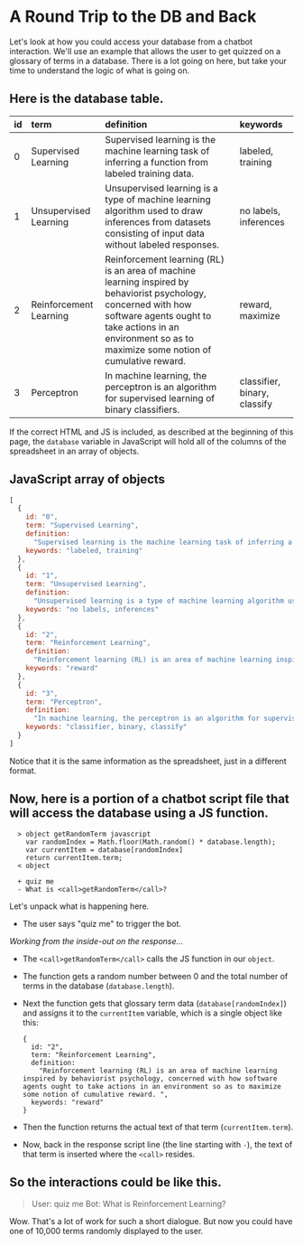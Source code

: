 # A Round Trip to the DB and Back

Let's look at how you could access your database from a chatbot interaction. We'll use an example that allows the user to get quizzed on a glossary of terms in a database. There is a lot going on here, but take your time to understand the logic of what is going on.

## Here is the database table.

| id | term | definition | keywords |
| :--- | :--- | :--- | :--- |
| 0 | Supervised Learning | Supervised learning is the machine learning task of inferring a function from labeled training data. | labeled, training |
| 1 | Unsupervised Learning | Unsupervised learning is a type of machine learning algorithm used to draw inferences from datasets consisting of input data without labeled responses. | no labels, inferences |
| 2 | Reinforcement Learning | Reinforcement learning \(RL\) is an area of machine learning inspired by behaviorist psychology, concerned with how software agents ought to take actions in an environment so as to maximize some notion of cumulative reward. | reward, maximize |
| 3 | Perceptron | In machine learning, the perceptron is an algorithm for supervised learning of binary classifiers. | classifier, binary, classify |

If the correct HTML and JS is included, as described at the beginning of this page, the `database` variable in JavaScript will hold all of the columns of the spreadsheet in an array of objects.

## JavaScript array of objects

```javascript
[
  {
    id: "0",
    term: "Supervised Learning",
    definition:
      "Supervised learning is the machine learning task of inferring a function from labeled training data.",
    keywords: "labeled, training"
  },
  {
    id: "1",
    term: "Unsupervised Learning",
    definition:
      "Unsupervised learning is a type of machine learning algorithm used to draw inferences from datasets consisting of input data without labeled responses.",
    keywords: "no labels, inferences"
  },
  {
    id: "2",
    term: "Reinforcement Learning",
    definition:
      "Reinforcement learning (RL) is an area of machine learning inspired by behaviorist psychology, concerned with how software agents ought to take actions in an environment so as to maximize some notion of cumulative reward. ",
    keywords: "reward"
  },
  {
    id: "3",
    term: "Perceptron",
    definition:
      "In machine learning, the perceptron is an algorithm for supervised learning of binary classifiers.",
    keywords: "classifier, binary, classify"
  }
]
```

Notice that it is the same information as the spreadsheet, just in a different format.

## Now, here is a portion of a chatbot script file that will access the database using a JS function.

```text
  > object getRandomTerm javascript
    var randomIndex = Math.floor(Math.random() * database.length);
    var currentItem = database[randomIndex]
    return currentItem.term;
  < object

  + quiz me
  - What is <call>getRandomTerm</call>?
```

Let's unpack what is happening here.

* The user says "quiz me" to trigger the bot. 

_Working from the inside-out on the response..._

* The `<call>getRandomTerm</call>` calls the JS function in our `object`. 
* The function gets a random number between 0 and the total number of terms in the database \(`database.length`\). 
* Next the function gets that glossary term data \(`database[randomIndex]`\) and assigns it to the `currentItem` variable, which is a single object like this:

  ```text
  {
    id: "2",
    term: "Reinforcement Learning",
    definition:
      "Reinforcement learning (RL) is an area of machine learning inspired by behaviorist psychology, concerned with how software agents ought to take actions in an environment so as to maximize some notion of cumulative reward. ",
    keywords: "reward"
  }
  ```

* Then the function returns the actual text of that term \(`currentItem.term`\).
* Now, back in the response script line \(the line starting with `-`\), the text of that term is inserted where the `<call>` resides.

## So the interactions could be like this.

> User: quiz me Bot: What is Reinforcement Learning?

Wow. That's a lot of work for such a short dialogue. But now you could have one of 10,000 terms randomly displayed to the user.

